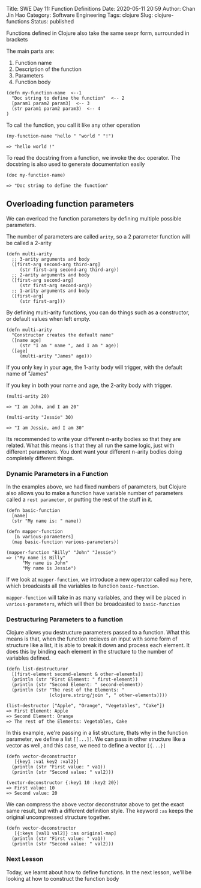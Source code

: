 Title: SWE Day 11: Function Definitions
Date: 2020-05-11 20:59
Author: Chan Jin Hao
Category: Software Engineering
Tags: clojure
Slug: clojure-functions
Status: published


Functions defined in Clojure also take the same sexpr form, surrounded in brackets

The main parts are:
1. Function name
2. Description of the function
3. Parameters
4. Function body

```
(defn my-function-name  <--1
  "Doc string to define the function"  <-- 2
  [param1 param2 param3]  <-- 3
  (str param1 param2 param3)  <-- 4
)
```


To call the function, you call it like any other operation

```
(my-function-name "hello " "world " "!")

=> "hello world !"
```

To read the docstring from a function, we invoke the `doc` operator. The docstring is also used to generate documentation easily

```
(doc my-function-name)

=> "Doc string to define the function"
```

## Overloading function parameters

We can overload the function parameters by defining multiple possible parameters.

The number of parameters are called `arity`, so a 2 parameter function will be called a 2-arity

```
(defn multi-arity
  ;; 3-arity arguments and body
  ([first-arg second-arg third-arg]
     (str first-arg second-arg third-arg))
  ;; 2-arity arguments and body
  ([first-arg second-arg]
     (str first-arg second-arg))
  ;; 1-arity arguments and body
  ([first-arg]
     (str first-arg)))
```

By defining multi-arity functions, you can do things such as a constructor, or default values when left empty.

```
(defn multi-arity
  "Constructor creates the default name"
  ([name age]
     (str "I am " name ", and I am " age))
  ([age]
     (multi-arity "James" age)))
```

If you only key in your age, the 1-arity body will trigger, with the default name of "James"

If you key in both your name and age, the 2-arity body with trigger.

```
(multi-arity 20)

=> "I am John, and I am 20"

(multi-arity "Jessie" 30)

=> "I am Jessie, and I am 30"
```

Its recommended to write your different n-arity bodies so that they are related. What this means is that they all run the same logic, just with different parameters. You dont want your different n-arity bodies doing completely different things.

### Dynamic Parameters in a Function

In the examples above, we had fixed numbers of parameters, but Clojure also allows you to make a function have variable number of parameters called a `rest parameter`, or putting the rest of the stuff in it.

```
(defn basic-function
  [name]
  (str "My name is: " name))

(defn mapper-function
   [& various-parameters]
  (map basic-function various-parameters))

(mapper-function "Billy" "John" "Jessie")
=> ("My name is Billy"
      "My name is John"
      "My name is Jessie")
```

If we look at `mapper-function`, we introduce a new operator called `map` here, which broadcasts all the variables to function `basic-function`.

`mapper-function` will take in as many variables, and they will be placed in `various-parameters`, which will then be broadcasted to `basic-function`

### Destructuring Parameters to a function

Clojure allows you destructure parameters passed to a function. What this means is that, when the function recieves an input with some form of structure like a list, it is able to break it down and process each element. It does this by binding each element in the structure to the number of variables defined.

```
(defn list-destructuror
  [[first-element second-element & other-elements]]
  (println (str "First Element: " first-element))
  (println (str "Second Element: " second-element))
  (println (str "The rest of the Elements: "
                (clojure.string/join ", " other-elements))))

(list-destructor ["Apple", "Orange", "Vegetables", "Cake"])
=> First Element: Apple
=> Second Element: Orange
=> The rest of the Elements: Vegetables, Cake

```

In this example, we're passing in a list structure, thats why in the function parameter, we define a list `[[...]]`. We can pass in other structure like a vector as well, and this case, we need to define a vector `[{...}]`

```
(defn vector-deconstructor
   [{key1 :va1 key2 :val2}]
  (println (str "First value: " va1))
  (println (str "Second value: " val2)))

(vector-deconstructor {:key1 10 :key2 20})
=> First value: 10
=> Second value: 20
```

We can compress the above vector deconstrutor above to get the exact same result, but with a different definition style. The keyword `:as` keeps the original uncompressed structure together.

```
(defn vector-deconstructor
   [{:keys [val1 val2]} :as original-map]
  (println (str "First value: " va1))
  (println (str "Second value: " val2)))
```

### Next Lesson

Today, we learnt about how to define functions. In the next lesson, we'll be looking at how to construct the function body
